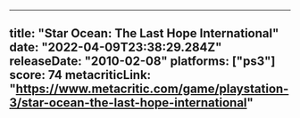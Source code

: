 
---
title: "Star Ocean: The Last Hope International"
date: "2022-04-09T23:38:29.284Z"
releaseDate: "2010-02-08"
platforms: ["ps3"]
score: 74
metacriticLink: "https://www.metacritic.com/game/playstation-3/star-ocean-the-last-hope-international"
---
